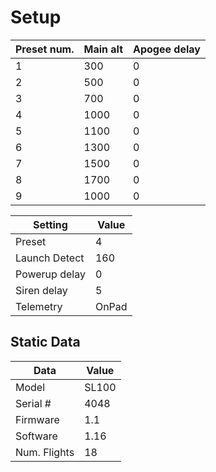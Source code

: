 # Setup

| Preset num. | Main alt | Apogee delay |
| ----------- | -------- | ------------ |
| 1           | 300      | 0            |
| 2           | 500      | 0            |
| 3           | 700      | 0            |
| 4           | 1000     | 0            |
| 5           | 1100     | 0            |
| 6           | 1300     | 0            |
| 7           | 1500     | 0            |
| 8           | 1700     | 0            |
| 9           | 1000     | 0            |

| Setting | Value |
| ------- | ----- |
| Preset  | 4     |
| Launch Detect | 160 |
| Powerup delay | 0 |
| Siren delay | 5 |
| Telemetry | OnPad |

## Static Data

| Data | Value |
| ---- | ----- |
| Model | SL100 |
| Serial # | 4048 |
| Firmware | 1.1 |
| Software | 1.16 |
| Num. Flights | 18 |
